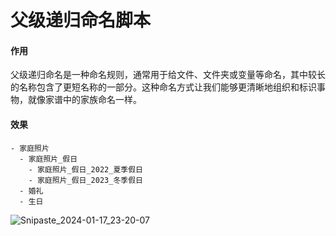 # 父级递归命名脚本

#### 作用

父级递归命名是一种命名规则，通常用于给文件、文件夹或变量等命名，其中较长的名称包含了更短名称的一部分。这种命名方式让我们能够更清晰地组织和标识事物，就像家谱中的家族命名一样。

#### 效果

~~~
- 家庭照片
  - 家庭照片_假日
    - 家庭照片_假日_2022_夏季假日
    - 家庭照片_假日_2023_冬季假日
  - 婚礼
  - 生日
~~~

![Snipaste_2024-01-17_23-20-07](/Users/chris/Desktop/父级递归重命名/Snipaste_2024-01-17_23-20-07.png)
